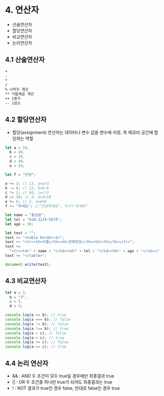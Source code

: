 # 4. 연산자

- 산술연산자
- 할당연산자
- 비교연산자
- 논리연산자

## 4.1 산술연산자

```txt
+
-
*
/
% 나머지 계산
** 거듭제곱 계산
++ 1증가
-- 1감소
```

## 4.2 할당연산자

- 할당(assignment) 연산자는 데이터나 변수 값을 변수에 저장, 즉 메모리 공간에 할당하는 역할

```js
let a = 10,
  b = 20,
  c = 30,
  d = 40,
  e = 50;

let f = "안녕";

a += 3; // 13, a=a+3
b -= 8; // 12, b=b-8
c *= 2; // 60, c=c*2
d /= 10; // 4, d=d/10
e %= 6; // 2, e=e%6
f += "하세요"; //"안녕하세요", f=f+"하세요"
```

```js
let name = "홍길동";
let tel = "010-1234-5678";
let age = 30;

let text = "";
text += "<table border=1>";
text += "<tr><th>이름</th><th>전화번호</th><th>나이</th></tr>";
text +=
  "<tr><td>" + name + "</td><td>" + tel + "</td><td>" + age + "</td></tr>";
text += "</table>";

document.write(text);
```

## 4.3 비교연산자

```js
let a = 3,
  b = "3",
  c = 5,
  d = 3;

console.log(a == b); // true
console.log(a === b); // false
console.log(a != b); // false
console.log(a !== b); // true
console.log(a > c); // false
console.log(a < c); // true
console.log(a >= c); // false
console.log(a <= c); // true
```

## 4.4 논리 연산자

- && : AND 두 조건이 모두 true일 경우에만 최종결과 true
- || : OR 두 조건중 하나만 true가 되어도 최종결과는 true
- ! : NOT 결과가 true인 경우 false, 반대로 false인 경우 true
